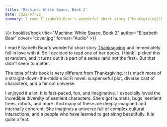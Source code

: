 ```yaml
---
title: 'Machine: White Space, Book 2'
date: 2022-07-26
summary: I read Elizabeth Bear's wonderful short story [Thanksgiving](https://www.tabletmag.com/sections/arts-letters/articles/thanksgiving-elizabeth-bear) and immediately fell in love with it. So I decided to read one of her books…
---
```


{{< booklist/book
title="Machine: White Space, Book 2"
author="Elizabeth Bear"
cover="cover.jpg"
format="Audio" >}}

I read Elizabeth Bear's wonderful short story [Thanksgiving](https://www.tabletmag.com/sections/arts-letters/articles/thanksgiving-elizabeth-bear) and immediately fell in love with it. So I decided to read one of her books. I think I picked this at random, and it turns out it is part of a series (and not the first). But that didn't seem to matter.

The tone of this book is very different from Thanksgiving. It is much more of a straight-down-the-middle SciFi novel: suspenseful plot, diverse cast of characters, and a far out universe.

I enjoyed it a lot. It is fast-paced, fun, and imaginative. I especially loved the incredible diversity of sentient characters. She's got humans, bugs, sentient trees, robots, and more. And many of these are deeply imagined and internally coherent. She imagines a universe full of complex cultural interactions, and a people who have learned to get along beautifully. It is quite a feat.